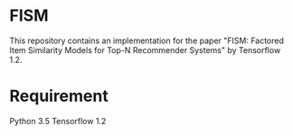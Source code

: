 # FISM
This repository contains an implementation for the paper "FISM: Factored Item Similarity Models for Top-N Recommender Systems" by Tensorflow 1.2.
# Requirement
Python 3.5
Tensorflow 1.2
